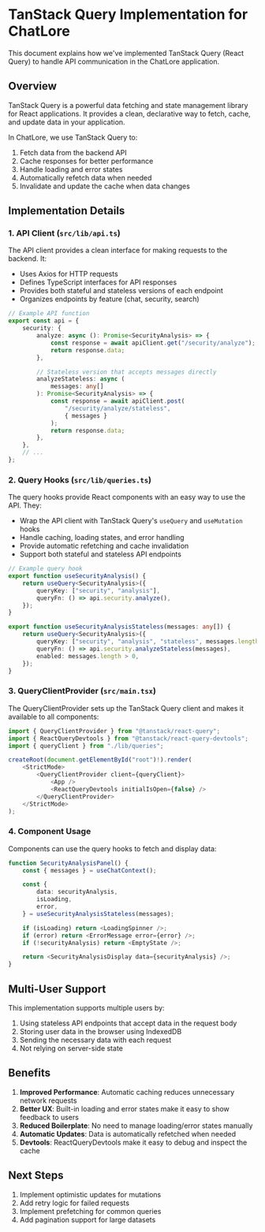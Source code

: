 # TanStack Query Implementation for ChatLore

This document explains how we've implemented TanStack Query (React Query) to handle API communication in the ChatLore application.

## Overview

TanStack Query is a powerful data fetching and state management library for React applications. It provides a clean, declarative way to fetch, cache, and update data in your application.

In ChatLore, we use TanStack Query to:

1. Fetch data from the backend API
2. Cache responses for better performance
3. Handle loading and error states
4. Automatically refetch data when needed
5. Invalidate and update the cache when data changes

## Implementation Details

### 1. API Client (`src/lib/api.ts`)

The API client provides a clean interface for making requests to the backend. It:

-   Uses Axios for HTTP requests
-   Defines TypeScript interfaces for API responses
-   Provides both stateful and stateless versions of each endpoint
-   Organizes endpoints by feature (chat, security, search)

```typescript
// Example API function
export const api = {
    security: {
        analyze: async (): Promise<SecurityAnalysis> => {
            const response = await apiClient.get("/security/analyze");
            return response.data;
        },

        // Stateless version that accepts messages directly
        analyzeStateless: async (
            messages: any[]
        ): Promise<SecurityAnalysis> => {
            const response = await apiClient.post(
                "/security/analyze/stateless",
                { messages }
            );
            return response.data;
        },
    },
    // ...
};
```

### 2. Query Hooks (`src/lib/queries.ts`)

The query hooks provide React components with an easy way to use the API. They:

-   Wrap the API client with TanStack Query's `useQuery` and `useMutation` hooks
-   Handle caching, loading states, and error handling
-   Provide automatic refetching and cache invalidation
-   Support both stateful and stateless API endpoints

```typescript
// Example query hook
export function useSecurityAnalysis() {
    return useQuery<SecurityAnalysis>({
        queryKey: ["security", "analysis"],
        queryFn: () => api.security.analyze(),
    });
}

export function useSecurityAnalysisStateless(messages: any[]) {
    return useQuery<SecurityAnalysis>({
        queryKey: ["security", "analysis", "stateless", messages.length],
        queryFn: () => api.security.analyzeStateless(messages),
        enabled: messages.length > 0,
    });
}
```

### 3. QueryClientProvider (`src/main.tsx`)

The QueryClientProvider sets up the TanStack Query client and makes it available to all components:

```typescript
import { QueryClientProvider } from "@tanstack/react-query";
import { ReactQueryDevtools } from "@tanstack/react-query-devtools";
import { queryClient } from "./lib/queries";

createRoot(document.getElementById("root")!).render(
    <StrictMode>
        <QueryClientProvider client={queryClient}>
            <App />
            <ReactQueryDevtools initialIsOpen={false} />
        </QueryClientProvider>
    </StrictMode>
);
```

### 4. Component Usage

Components can use the query hooks to fetch and display data:

```typescript
function SecurityAnalysisPanel() {
    const { messages } = useChatContext();

    const {
        data: securityAnalysis,
        isLoading,
        error,
    } = useSecurityAnalysisStateless(messages);

    if (isLoading) return <LoadingSpinner />;
    if (error) return <ErrorMessage error={error} />;
    if (!securityAnalysis) return <EmptyState />;

    return <SecurityAnalysisDisplay data={securityAnalysis} />;
}
```

## Multi-User Support

This implementation supports multiple users by:

1. Using stateless API endpoints that accept data in the request body
2. Storing user data in the browser using IndexedDB
3. Sending the necessary data with each request
4. Not relying on server-side state

## Benefits

1. **Improved Performance**: Automatic caching reduces unnecessary network requests
2. **Better UX**: Built-in loading and error states make it easy to show feedback to users
3. **Reduced Boilerplate**: No need to manage loading/error states manually
4. **Automatic Updates**: Data is automatically refetched when needed
5. **Devtools**: ReactQueryDevtools make it easy to debug and inspect the cache

## Next Steps

1. Implement optimistic updates for mutations
2. Add retry logic for failed requests
3. Implement prefetching for common queries
4. Add pagination support for large datasets
